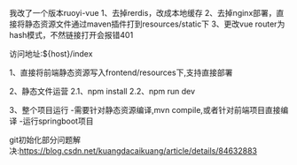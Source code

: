 我改了一个版本ruoyi-vue
1、去掉rerdis，改成本地缓存
2、去掉nginx部署，直接将静态资源文件通过maven插件打到resources/static下
3、更改vue router为hash模式，不然链接打开会报错401

访问地址:${host}/index

1、直接将前端静态资源写入frontend/resources下,支持直接部署

2、静态文件运营
2.1、npm install
2.2、npm run dev

3、整个项目运行
-需要针对静态资源编译,mvn compile,或者针对前端项目直接编译
-运行springboot项目

git初始化部分问题解决:https://blog.csdn.net/kuangdacaikuang/article/details/84632883
